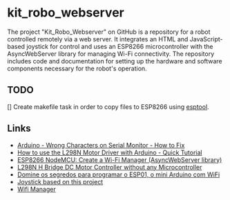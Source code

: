 # kit_robo_webserver

The project "Kit_Robo_Webserver" on GitHub is a repository for a robot controlled remotely via a web server. 
It integrates an HTML and JavaScript-based joystick for control and uses an ESP8266 microcontroller with the AsyncWebServer library for managing Wi-Fi connectivity. 
The repository includes code and documentation for setting up the hardware and software components necessary for the robot's operation.

## TODO
[] Create makefile task in order to copy files to ESP8266 using [esptool](://github.com/espressif/esptool).

## Links
* [Arduino - Wrong Characters on Serial Monitor - How to Fix](https://www.youtube.com/watch?v=4Z8f5MyS_EY)
* [How to use the L298N Motor Driver with Arduino - Quick Tutorial](https://www.youtube.com/watch?v=E2sTbpFsvXI)
* [ESP8266 NodeMCU: Create a Wi-Fi Manager (AsyncWebServer library)](https://randomnerdtutorials.com/esp8266-nodemcu-wi-fi-manager-asyncwebserver/)
* [L298N H Bridge DC Motor Controller without any Microcontroller](https://www.youtube.com/watch?v=0FCA6n-8AXE)
* [Domine os segredos para programar o ESP01, o mini Arduino com WiFi](https://www.youtube.com/watch?v=9dxEhlgkE3o)
* [Joystick based on this project](https://www.instructables.com/Making-a-Joystick-With-HTML-pure-JavaScript/)
* [Wifi Manager](https://randomnerdtutorials.com/esp8266-nodemcu-wi-fi-manager-asyncwebserver/)

